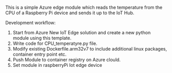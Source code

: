 This is a simple Azure edge module which reads the temperature from the CPU of a Raspberry Pi device and sends it up to the IoT Hub.

Development workflow:

1. Start from Azure New IoT Edge solution and create a new python module using this template.
2. Write code for CPU_temperatyre.py file.
3. Modify existing Dockerfile.arm32v7 to include additional linux packages, container entry point etc.
4. Push Module to container registry on Azure clould.
5. Set module in raspberryPi Iot edge device
